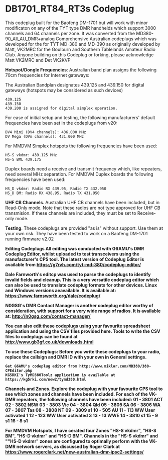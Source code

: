 # DB1701_RT84_RT3s Codeplug

This codeplug built for the Baofeng DM-1701 but will work with minor modificaton on any of the TYT type DMR handhelds which support 3000 channels and 64 channels per zone. It was converted from the MD380-90_All_AU_DMR+analog Comprehensive Australian codeplugs which was developed for the for TYT MD-380 and MD-390 as originally developed by Matt, VK2MRC for the Goulburn and Southern Tablelands Amateur Radio Club. Anyone building on this Codeplug or forking, please acknowledge Matt VK2MRC and Det VK2KVP

<b>Hotspot/Dongle Frequencies</b>: Australian band plan assigns the following 70cm frequencies for Internet gateways:

The Australian Bandplan designates 439.125 and 439.150 for digital gateways (hotspots may be considered as such devices)

    439.125
    439.150
    439.200 is assigned for digital simplex operation.

For ease of initial setup and testing, the following manufacturers' default frequencies have been set in the codeplugs from v20:

    DV4 Mini (DV4 channels): 436.000 MHz
    DV Mega (DVm channels): 431.000 MHz

For MMDVM Simplex hotspots the following frequencies have been used:

    HS-S vkdmr: 439.125 MHz
    HS-S BML 439.175

Duplex boards need a receive and transmit frequency which, like repeaters, need several MHz separation. For MMDVM Duplex boards the following frequencies have been used:

    HS_D vkdmr: Radio RX 439.95, Radio TX 432.950
    HS_D BM: Radio RX 438.95, Radio TX 431.950

<b>UHF CB Channels</b>. Australian UHF CB channels have been included, but in Read-Only mode. Note that these radios are not type approved for UHF CB transmision. If these channels are included, they must be set to Receive-only mode.

<b>Testing</b>. These codeplugs are provided "as is" without support. Use them at your own risk. They have been tested to work on a Baofeng DM-1701 running firmware v2.02

<b>Editing Codeplugs<b> All editing was conducted with G6AMU's DMR Codeplug Editor, whilst uploaded to test transceivers using the manufacturer's CPS tool. The latest version of Codeplug Editor is available from https://g7rvh.com/tyt-md-380/codeplug-editor/

Dale Farnworth's editcp was used to parse the codeplugs to identify invalid fields and cleanup. This is a very versatile codeplug editor which can also be used to translate codeplug formats for other devices. Linux and Windows versions aeavailable. It is available at: https://www.farnsworth.org/dale/codeplug/

N0GSG's DMR Contact Manager is another codeplug editor worthy of consideration, with support for a very wide range of radios. It is available at: http://n0gsg.com/contact-manager/

You can also edit these codeplugs using your favourite spreadsheet application and using the CSV files provided here. Tools to write the CSV files to codeplugs can be found at http://www.gb3gf.co.uk/downloads.html

To use these Codeplugs: Before you write these codeplugs to your radio, replace the callsign and DMR ID with your own in General settings.

    Get G6AMU's codeplug editor from http://www.miklor.com/MD380/380-CPEditor.php
    KG5RKI's TyMD380Toolz application is available at https://kg5rki.com/new2/tymd380.html

<b>Channels and Zones</b>. Explore the codeplug with your favourite CPS tool to see which zones and channels have been included. 
For each of the VK-DMR repeaters, the following channels have been included: 01 - 3801 ACT 02 - 3802 NSW 03 - 3803 Vic 04 - 3804 Qld 05 - 3805 SA 06 - 3806 WA 07 - 3807 Tas 08 - 3808 NT 09 - 3809 s1 10 - 505 AU 11 - 113 WW User activated 1 12 - 123 WW User activated 3 13 - 13 WWE 14 - 3810 s1 15 - 9 s1 16 - 8 s1

For MMDVM Hotspots, I have cerated four Zones "HS-S vkdmr", "HS-S BM", "HS-D vkdmr" and "HS-D BM". Channels in the "HS-S vkdmr" and ""HS-D vkdmr" zones are configured to optimally perform with the VK-DMR network servers, as discussed by Roger Clark at https://www.rogerclark.net/new-australian-dmr-ipsc2-settings/
